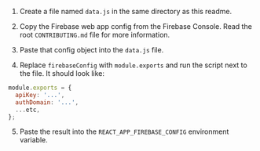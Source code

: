 1. Create a file named `data.js` in the same directory as this readme.

2. Copy the Firebase web app config from the Firebase Console. Read the root `CONTRIBUTING.md` file for more information.

3. Paste that config object into the `data.js` file.

4. Replace `firebaseConfig` with `module.exports` and run the script next to the file. It should look like:

```js
module.exports = {
  apiKey: '...',
  authDomain: '...',
  ...etc,
};
```

5. Paste the result into the `REACT_APP_FIREBASE_CONFIG` environment variable.
